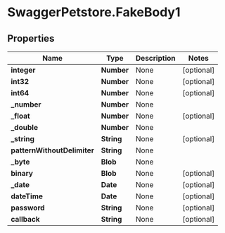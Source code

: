 # SwaggerPetstore.FakeBody1

## Properties
Name | Type | Description | Notes
------------ | ------------- | ------------- | -------------
**integer** | **Number** | None | [optional] 
**int32** | **Number** | None | [optional] 
**int64** | **Number** | None | [optional] 
**_number** | **Number** | None | 
**_float** | **Number** | None | [optional] 
**_double** | **Number** | None | 
**_string** | **String** | None | [optional] 
**patternWithoutDelimiter** | **String** | None | 
**_byte** | **Blob** | None | 
**binary** | **Blob** | None | [optional] 
**_date** | **Date** | None | [optional] 
**dateTime** | **Date** | None | [optional] 
**password** | **String** | None | [optional] 
**callback** | **String** | None | [optional] 
